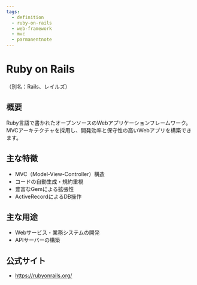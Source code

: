```yaml
---
tags:
  - definition
  - ruby-on-rails
  - web-framework
  - mvc
  - parmanentnote
---
```


# Ruby on Rails

（別名：Rails、レイルズ）

## 概要
Ruby言語で書かれたオープンソースのWebアプリケーションフレームワーク。MVCアーキテクチャを採用し、開発効率と保守性の高いWebアプリを構築できます。

## 主な特徴
- MVC（Model-View-Controller）構造
- コードの自動生成・規約重視
- 豊富なGemによる拡張性
- ActiveRecordによるDB操作

## 主な用途
- Webサービス・業務システムの開発
- APIサーバーの構築

## 公式サイト
- https://rubyonrails.org/ 